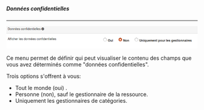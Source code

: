 ##### Données confidentielles

---

![](images/clacoform-fig13.png)

Ce menu permet de définir qui peut visualiser le contenu des champs que vous avez déterminés comme "données confidentielles".

Trois options s'offrent à vous:

* Tout le monde \(oui\) .
* Personne \(non\), sauf le gestionnaire de la ressource.
* Uniquement les gestionnaires de catégories.



